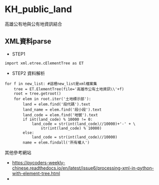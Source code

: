 # KH_public_land
高雄公有地與公有地資訊結合
## XML資料parse
- STEP1
```=python
import xml.etree.cElementTree as ET
```
- STEP2 資料解析
```
for f in new_list: #這裡new_list是xml檔案集
    tree = ET.ElementTree(file='高雄市公有土地資訊\\'+f)
    root = tree.getroot()
    for elem in root.iter('土地標示部'):
        land = elem.find('段代碼').text
        land_name = elem.find('段小段').text
        land_code = elem.find('地號').text
        if int(land_code) % 10000 != 0:
            land_code = str(int(land_code)//10000)+'-' + \
                str(int(land_code) % 10000)
        else:
            land_code = str(int(land_code)//10000)
        name = elem.findall('所有權人')
```
其他參考網站 
- https://pycoders-weekly-chinese.readthedocs.io/en/latest/issue6/processing-xml-in-python-with-element-tree.html
- 
